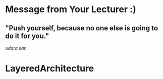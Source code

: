 # Message from Your Lecturer :)
## "Push yourself, because no one else is going to do it for you." 
_udara san_

# LayeredArchitecture
